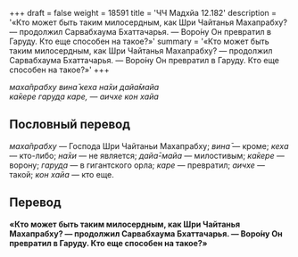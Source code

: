 +++
draft = false
weight = 18591
title = 'ЧЧ Мадхйа 12.182'
description = '«Кто может быть таким милосердным, как Шри Чайтанья Махапрабху? — продолжил Сарвабхаума Бхаттачарья. — Воро́ну Он превратил в Гаруду. Кто еще способен на такое?»'
summary = '«Кто может быть таким милосердным, как Шри Чайтанья Махапрабху? — продолжил Сарвабхаума Бхаттачарья. — Воро́ну Он превратил в Гаруду. Кто еще способен на такое?»'
+++

_маха̄прабху вина̄ кеха на̄хи дайа̄майа  
ка̄кере гаруд̣а каре, — аичхе кон хайа_

## Пословный перевод

_маха̄прабху_ — Господа Шри Чайтаньи Махапрабху; _вина̄_ — кроме; _кеха_ — кто-либо; _на̄хи_ — не является; _дайа̄_\-_майа_ — милостивым; _ка̄кере_ — ворону; _гаруд̣а_ — в гигантского орла; _каре_ — превратил; _аичхе_ — такой; _кон_ _хайа_ — кто еще.

## Перевод

**«Кто может быть таким милосердным, как Шри Чайтанья Махапрабху? — продолжил Сарвабхаума Бхаттачарья. — Воро́ну Он превратил в Гаруду. Кто еще способен на такое?»**
